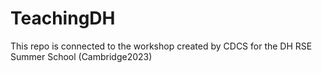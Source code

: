 # TeachingDH
This repo is connected to the workshop created by CDCS for the DH RSE Summer School (Cambridge2023)
